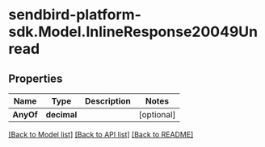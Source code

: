 
# sendbird-platform-sdk.Model.InlineResponse20049Unread

## Properties

Name | Type | Description | Notes
------------ | ------------- | ------------- | -------------
**AnyOf** | **decimal** |  | [optional] 

[[Back to Model list]](../README.md#documentation-for-models)
[[Back to API list]](../README.md#documentation-for-api-endpoints)
[[Back to README]](../README.md)

